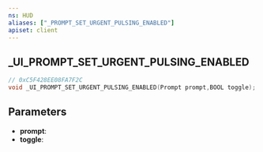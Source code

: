 ```yaml
---
ns: HUD
aliases: ["_PROMPT_SET_URGENT_PULSING_ENABLED"]
apiset: client
---
```

## _UI_PROMPT_SET_URGENT_PULSING_ENABLED

```c
// 0xC5F428EE08FA7F2C
void _UI_PROMPT_SET_URGENT_PULSING_ENABLED(Prompt prompt,BOOL toggle);
```


## Parameters
* **prompt**:
* **toggle**: